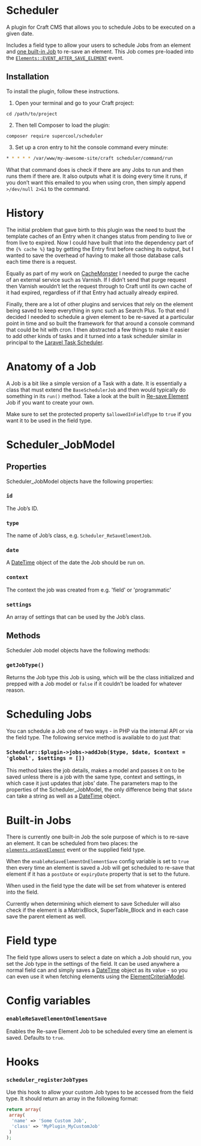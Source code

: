 # Scheduler
A plugin for Craft CMS that allows you to schedule Jobs to be executed on a given date.

Includes a field type to allow your users to schedule Jobs from an element and [one built-in Job](#built-in-jobs) to re-save an element. This Job comes pre-loaded into the [`Elements::EVENT_AFTER_SAVE_ELEMENT`](https://docs.craftcms.com/api/v3/craft-base-savablecomponentinterface.html#public-methods) event.

## Installation

To install the plugin, follow these instructions.

1. Open your terminal and go to your Craft project:

```
cd /path/to/project
````

2. Then tell Composer to load the plugin:

```
composer require supercool/scheduler
```

3. Set up a cron entry to hit the console command every minute:

```bash
* * * * * /var/www/my-awesome-site/craft scheduler/command/run
```

What that command does is check if there are any Jobs to run and then runs them if there are. It also outputs what it is doing every time it runs, if you don’t want this emailed to you when using cron, then simply append `>/dev/null 2>&1` to the command.


# History
The initial problem that gave birth to this plugin was the need to bust the template caches of an Entry when it changes status from pending to live or from live to expired. Now I could have built that into the dependency part of the `{% cache %}` tag by getting the Entry first before caching its output, but I wanted to save the overhead of having to make all those database calls each time there is a request.

Equally as part of my work on [CacheMonster](https://github.com/supercool/Cache-Monster/) I needed to purge the cache of an external service such as Varnish. If I didn’t send that purge request then Varnish wouldn’t let the request through to Craft until its own cache of it had expired, regardless of if that Entry had actually already expired.

Finally, there are a lot of other plugins and services that rely on the element being saved to keep everything in sync such as Search Plus. To that end I decided I needed to schedule a given element to be re-saved at a particular point in time and so built the framework for that around a console command that could be hit with cron. I then abstracted a few things to make it easier to add other kinds of tasks and it turned into a task scheduler similar in principal to the [Laravel Task Scheduler](https://laravel.com/docs/master/scheduling).


# Anatomy of a Job
A Job is a bit like a simple version of a Task with a date. It is essentially a class that must extend the `BaseSchedulerJob` and then would typically do something in its `run()` method. Take a look at the built in [Re-save Element](scheduler/jobs/SchedulerReSaveElementJob.php) Job if you want to create your own.

Make sure to set the protected property `$allowedInFieldType` to `true` if you want it to be used in the field type.

# Scheduler_JobModel

## Properties
Scheduler_JobModel objects have the following properties:

### `id`
The Job’s ID.

### `type`
The name of Job’s class, e.g. `Scheduler_ReSaveElementJob`.

### `date`
A [DateTime](https://craftcms.com/docs/templating/datetime) object of the date the Job should be run on.

### `context`
The context the job was created from e.g. 'field' or 'programmatic'

### `settings`
An array of settings that can be used by the Job’s class.

## Methods
Scheduler Job model objects have the following methods:

### `getJobType()`
Returns the Job type this Job is using, which will be the class initialized and prepped with a Job model or `false` if it couldn’t be loaded for whatever reason.


# Scheduling Jobs
You can schedule a Job one of two ways - in PHP via the internal API or via the field type. The following service method is available to do just that:

### `Scheduler::$plugin->jobs->addJob($type, $date, $context = 'global', $settings = [])`
This method takes the job details, makes a model and passes it on to be saved unless there is a job with the same type, context and settings, in which case it just updates that jobs’ date. The parameters map to the properties of the Scheduler_JobModel, the only difference being that `$date` can take a string as well as a [DateTime](https://craftcms.com/docs/templating/datetime) object.


# Built-in Jobs
There is currently one built-in Job the sole purpose of which is to re-save an element. It can be scheduled from two places: the [`elements.onSaveElement`](https://craftcms.com/docs/plugins/events-reference#elements-onSaveElement) event or the supplied field type.

When the `enableReSaveElementOnElementSave` config variable is set to `true` then every time an element is saved a Job will get scheduled to re-save that element if it has a `postDate` or `expiryDate` property that is set to the future.

When used in the field type the date will be set from whatever is entered into the field.

Currently when determining which element to save Scheduler will also check if the element is a MatrixBlock, SuperTable_Block and in each case save the parent element as well.


# Field type
The field type allows users to select a date on which a Job should run, you set the Job type in the settings of the field. It can be used anywhere a normal field can and simply saves a [DateTime](https://craftcms.com/docs/templating/datetime) object as its value - so you can even use it when fetching elements using the [ElementCriteriaModel](https://craftcms.com/docs/templating/elementcriteriamodel).


# Config variables

### `enableReSaveElementOnElementSave`
Enables the Re-save Element Job to be scheduled every time an element is saved. Defaults to `true`.


# Hooks

### `scheduler_registerJobTypes`
Use this hook to allow your custom Job types to be accessed from the field type. It should return an array in the following format:

```php
return array(
 array(
  'name' => 'Some Custom Job',
  'class' => 'MyPlugin_MyCustomJob'
 )
);
```
